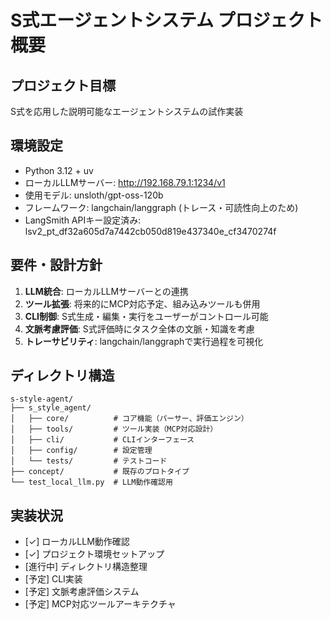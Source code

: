 # S式エージェントシステム プロジェクト概要

## プロジェクト目標
S式を応用した説明可能なエージェントシステムの試作実装

## 環境設定
- Python 3.12 + uv
- ローカルLLMサーバー: http://192.168.79.1:1234/v1
- 使用モデル: unsloth/gpt-oss-120b
- フレームワーク: langchain/langgraph (トレース・可読性向上のため)
- LangSmith APIキー設定済み: 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

## 要件・設計方針
1. **LLM統合**: ローカルLLMサーバーとの連携
2. **ツール拡張**: 将来的にMCP対応予定、組み込みツールも併用
3. **CLI制御**: S式生成・編集・実行をユーザーがコントロール可能
4. **文脈考慮評価**: S式評価時にタスク全体の文脈・知識を考慮
5. **トレーサビリティ**: langchain/langgraphで実行過程を可視化

## ディレクトリ構造
```
s-style-agent/
├── s_style_agent/
│   ├── core/          # コア機能（パーサー、評価エンジン）
│   ├── tools/         # ツール実装（MCP対応設計）
│   ├── cli/           # CLIインターフェース
│   ├── config/        # 設定管理
│   └── tests/         # テストコード
├── concept/           # 既存のプロトタイプ
└── test_local_llm.py  # LLM動作確認用
```

## 実装状況
- [✓] ローカルLLM動作確認
- [✓] プロジェクト環境セットアップ
- [進行中] ディレクトリ構造整理
- [予定] CLI実装
- [予定] 文脈考慮評価システム
- [予定] MCP対応ツールアーキテクチャ